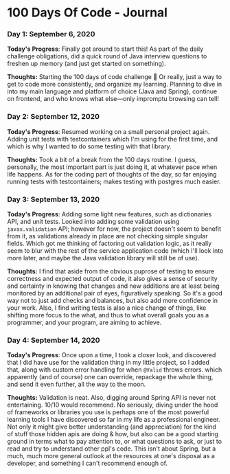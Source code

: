# 100 Days Of Code - Journal

### Day 1: September 6, 2020

**Today's Progress**: Finally got around to start this! As part of the daily challenge obligations, did a quick round of Java interview questions to freshen up memory (and just get started on something).

**Thoughts:** Starting the 100 days of code challenge 🎉 Or really, just a way to get to code more consistently, and organize my learning. Planning to dive in into my main language and platform of choice (Java and Spring), continue on frontend, and who knows what else—only impromptu browsing can tell!

### Day 2: September 12, 2020

**Today's Progress**: Resumed working on a small personal project again. Adding unit tests with testcontainers which I'm using for the first time, and which is why I wanted to do some testing with that library.

**Thoughts:** Took a bit of a break from the 100 days routine. I guess, personally, the most important part is just doing it, at whatever pace when life happens. As for the coding part of thoughts of the day, so far enjoying running tests with testcontainers; makes testing with postgres much easier.

### Day 3: September 13, 2020

**Today's Progress**: Adding some light new features, such as dictionaries API, and unit tests. Looked into adding some validation using `javax.validation` API; however for now, the project doesn't seem to benefit from it, as validations already in place are not checking simple singular fields. Which got me thinking of factoring out validation logic, as it really seem to blur with the rest of the service application code (which I'll look into more later, and maybe the Java validation library will still be of use).

**Thoughts:** I find that aside from the obvious puprose of testing to ensure correctness and expected output of code, it also gives a sense of security and certainty in knowing that changes and new additions are at least being monitored by an additional pair of eyes, figuratively speaking. So it's a good way not to just add checks and balances, but also add more confidence in your work. Also, I find writing tests is also a nice change of things, like shifting more focus to the what, and thus to what overall goals you as a programmer, and your program, are aiming to achieve. 

### Day 4: September 14, 2020

**Today's Progress**: Once upon a time, I took a closer look, and discovered that I did have use for the validation thing in my little project, so I added that, along with custom error handling for when `@Valid` throws errors. which apparently (and of course) one can override, repackage the whole thing, and send it even further, all the way to the moon.

**Thoughts:** Validation is neat. Also, digging around Spring API is never not entertaining. 10/10 would recommend. No seriously, diving under the hood of frameworks or libraries you use is perhaps one of the most powerful learning tools I have discovered so far in my life as a professional engineer. Not only it might give better understanding (and appreciation) for the kind of stuff those hidden apis are doing & how, but also can be a good starting ground in terms what to pay attention to, or what questions to ask, or just to read and try to understand other ppl's code. This isn't about Spring, but a much, much more general outlook at the resources at one's disposal as a developer, and something I can't recommend enough of.
